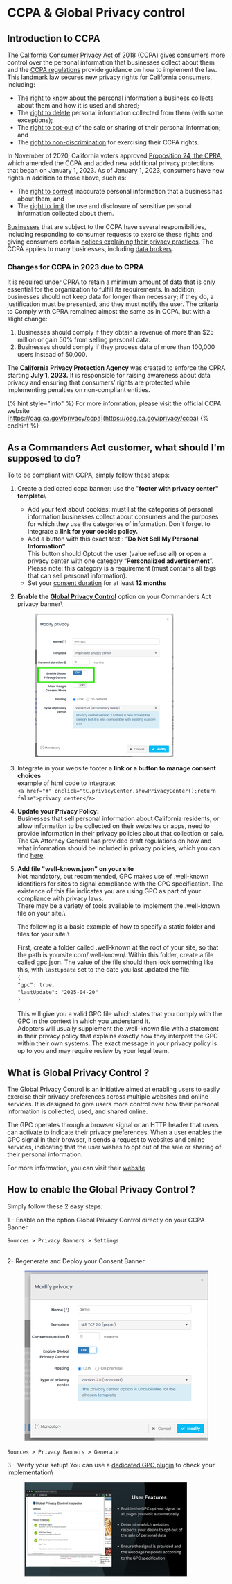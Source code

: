 # CCPA & Global Privacy control

## Introduction to CCPA

The [California Consumer Privacy Act of 2018](http://leginfo.legislature.ca.gov/faces/codes_displayText.xhtml?division=3.\&part=4.\&lawCode=CIV\&title=1.81.5) (CCPA) gives consumers more control over the personal information that businesses collect about them and the [CCPA regulations](https://govt.westlaw.com/calregs/Browse/Home/California/CaliforniaCodeofRegulations?guid=I5E53FC80FEDE11ECA3A49C17D1AA5D7C\&originationContext=documenttoc\&transitionType=Default\&contextData=\(sc.Default\)) provide guidance on how to implement the law. This landmark law secures new privacy rights for California consumers, including:

* The [right to know](https://oag.ca.gov/privacy/ccpa#sectionc) about the personal information a business collects about them and how it is used and shared;
* The [right to delete](https://oag.ca.gov/privacy/ccpa#sectiond) personal information collected from them (with some exceptions);
* The [right to opt-out](https://oag.ca.gov/privacy/ccpa#sectionb) of the sale or sharing of their personal information; and
* The [right to non-discrimination](https://oag.ca.gov/privacy/ccpa#sectiong) for exercising their CCPA rights.

In November of 2020, California voters approved [Proposition 24, the CPRA](https://leginfo.legislature.ca.gov/faces/codes_displayText.xhtml?division=3.\&part=4.\&lawCode=CIV\&title=1.81.5), which amended the CCPA and added new additional privacy protections that began on January 1, 2023. As of January 1, 2023, consumers have new rights in addition to those above, such as:

* The [right to correct](https://oag.ca.gov/privacy/ccpa#sectione) inaccurate personal information that a business has about them; and
* The [right to limit](https://oag.ca.gov/privacy/ccpa#sectionf) the use and disclosure of sensitive personal information collected about them.

[Businesses](https://oag.ca.gov/privacy/ccpa#sectiona) that are subject to the CCPA have several responsibilities, including responding to consumer requests to exercise these rights and giving consumers certain [notices explaining their privacy practices](https://oag.ca.gov/privacy/ccpa#sectiond). The CCPA applies to many businesses, including [data brokers](https://oag.ca.gov/privacy/ccpa#sectiong).

### Changes for CCPA in 2023 due to CPRA

It is required under CPRA to retain a minimum amount of data that is only essential for the organization to fulfill its requirements. In addition, businesses should not keep data for longer than necessary; if they do, a justification must be presented, and they must notify the user. The criteria to Comply with CPRA remained almost the same as in CCPA, but with a slight change:

1. Businesses should comply if they obtain a revenue of more than $25 million or gain 50% from selling personal data.
2. Businesses should comply if they process data of more than 100,000 users instead of 50,000.

The **California Privacy Protection Agency** was created to enforce the CPRA starting **July 1, 2023.** It is responsible for raising awareness about data privacy and ensuring that consumers’ rights are protected while implementing penalties on non-compliant entities.

{% hint style="info" %}
For more information, please visit the official CCPA website\
[https://oag.ca.gov/privacy/ccpa](https://oag.ca.gov/privacy/ccpa)
{% endhint %}

## As a Commanders Act customer, what should I'm supposed to do?

To to be compliant with CCPA, simply follow these steps:

1.  Create a dedicated ccpa banner: use the "**footer with privacy center" template**\


    * Add your text about cookies: must list the categories of personal information businesses collect about consumers and the purposes for which they use the categories of information. Don't forget to integrate a **link for your cookie policy.**
    * Add a button with this exact text : “**Do Not Sell My Personal Information”**\
      This button should Optout the user (value refuse all)  **or** open a privacy center with one category “**Personalized advertisement**”. \
      Please note: this category is a requirement (must contains all tags that can sell personal information).
    * Set your [consent duration](../user-guides/settings.md) for at least **12 months**&#x20;


2.  **Enable the** [**Global Privacy Control**](ccpa-and-global-privacy-control.md#how-enable-the-global-privacy-control) option on your Commanders Act privacy banner\


    <figure><img src="../../../.gitbook/assets/image (6).png" alt="" width="320"><figcaption></figcaption></figure>
3. Integrate in your website footer a **link or a button to manage consent choices**\
   example of html code to integrate:\
   `<a href="#" onclick="tC.privacyCenter.showPrivacyCenter();return false">privacy center</a>`&#x20;
4. **Update your Privacy Policy:**\
   Businesses that sell personal information about California residents, or allow information to be collected on their websites or apps, need to provide information in their privacy policies about that collection or sale. The CA Attorney General has provided draft regulations on how and what information should be included in privacy policies, which you can find [here](https://oag.ca.gov/sites/all/files/agweb/pdfs/privacy/ccpa-proposed-regs.pdf).
5.  **Add file "well-known.json" on your site**\
    Not mandatory, but recommended, GPC makes use of .well-known identifiers for sites to signal compliance with the
    &#x20;GPC specification. The existence of this file indicates you are using GPC as part of your compliance&#x20;
    &#x20;with privacy laws. \
    There may be a variety of tools available to implement the .well-known file on your site.\


    The following is a basic example of how to specify a static folder and files for your site.\


    First, create a folder called .well-known at the root of your site, so that the path is yoursite.com/.well-known/. Within this folder, create a file called gpc.json. The value of the file should then look something like this, with `lastUpdate` set to the date you last updated the file.\
    `{`
    \
    `"gpc": true,`
    \
    `"lastUpdate": "2025-04-20"`
    \
    `}`\
    \
    This will give you a valid GPC file which states that you comply with the GPC in the context in which you understand it.\
    Adopters will usually supplement the .well-known file with a statement in their privacy policy that explains exactly how they interpret the GPC within their own systems. The exact message in your privacy policy is up to you and may require review by your legal team.

## What is Global Privacy Control ?

The Global Privacy Control is an initiative aimed at enabling users to easily exercise their privacy preferences across multiple websites and online services. It is designed to give users more control over how their personal information is collected, used, and shared online.

The GPC operates through a browser signal or an HTTP header that users can activate to indicate their privacy preferences. When a user enables the GPC signal in their browser, it sends a request to websites and online services, indicating that the user wishes to opt out of the sale or sharing of their personal information.

For more information, you can visit their [website](https://globalprivacycontrol.org/)

## How to enable the Global Privacy Control ?

Simply follow these 2 easy steps:

1 - Enable on the option Global Privacy Control directly on your CCPA Banner&#x20;

```
Sources > Privacy Banners > Settings
```

\
2- Regenerate and Deploy your Consent Banner

<figure><img src="../../../.gitbook/assets/image (159).png" alt=""><figcaption></figcaption></figure>

```
Sources > Privacy Banners > Generate
```

3 - Verify your setup! You can use a [dedicated GPC plugin](https://app.gitbook.com/s/nrgRgmj0gYZXv84bLI9l/basic/destinations/gamned/description) to check your implementation\


<figure><img src="../../../.gitbook/assets/image (1) (1) (1) (1).png" alt="" width="375"><figcaption></figcaption></figure>

